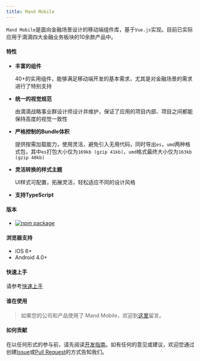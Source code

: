```yaml
---
title: Mand Mobile
---
```


`Mand Mobile`是面向金融场景设计的移动端组件库，基于`Vue.js`实现。目前已实际应用于滴滴四大金融业务板块的10余款产品中。

#### 特性

* <b>丰富的组件</b>

    40+的实用组件，能够满足移动端开发的基本需求，尤其是对金融场景的需求进行了特别支持

* <b>统一的视觉规范</b>

    由滴滴战略事业群设计师设计并维护，保证了应用的项目内部、项目之间都能保持高度的视觉一致性

* <b>严格控制的Bundle体积 </b>

    提供按需加载能力，使用灵活，避免引入无用代码，同时导出`es`，`umd`两种格式包，其中`es`打包大小仅为`169kb (gzip 41kb)`，`umd`格式最终大小仅为`163kb (gzip 40kb)`

* <b>灵活转换的样式主题</b>

    UI样式可配置，拓展灵活，轻松适应不同的设计风格

* <b>支持TypeScript</b>

#### 版本
- [![npm package](http://img.shields.io/npm/v/mand-mobile.svg?style=flat-square)](http://npmjs.com/package/mand-mobile)

#### 浏览器支持

* iOS 6+
* Android 4.0+

#### 快速上手

请参考<a href="#/docs/started">快速上手</a>

#### 谁在使用

> 如果您的公司和产品使用了 Mand Mobile，欢迎到[这里](https://github.com/didi/mand-mobile/issues/59)留言。

#### 如何贡献

在以任何形式的参与前，请先阅读<a href="#/docs/development">开发指南</a>。如有任何的意见或建议，欢迎您通过创建<a href="https://github.com/didi/mand-mobile/issues" targe="_blank">Issue</a>或<a href="https://github.com/didi/mand-mobile/pulls" targe="_blank">Pull Request</a>的方式告知我们。



